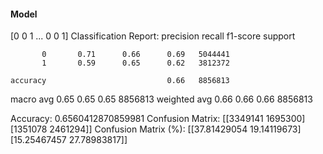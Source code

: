 #### Model
[0 0 1 ... 0 0 1]
Classification Report:
              precision    recall  f1-score   support

           0       0.71      0.66      0.69   5044441
           1       0.59      0.65      0.62   3812372

    accuracy                           0.66   8856813
   macro avg       0.65      0.65      0.65   8856813
weighted avg       0.66      0.66      0.66   8856813

Accuracy: 0.6560412870859981
Confusion Matrix:
[[3349141 1695300]
 [1351078 2461294]]
Confusion Matrix (%):
[[37.81429054 19.14119673]
 [15.25467457 27.78983817]]
